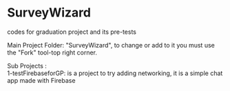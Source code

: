 # SurveyWizard
codes for graduation project and its pre-tests 

Main Project Folder: "SurveyWizard", to change or add to it you must use the "Fork" tool-top right corner. 

Sub Projects :  
  1-testFirebaseforGP: is a project to try adding networking, it is a simple chat app made with Firebase 
